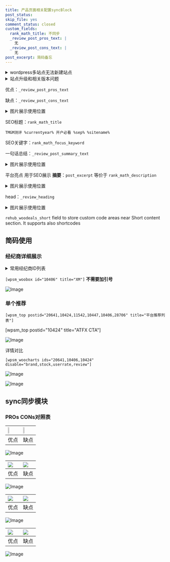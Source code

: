 ```yaml
---
title: 产品页面相关配置syncBlock
post_status: 
skip_file: yes
comment_status: closed
custom_fields:
  rank_math_title: 不同步
  _review_post_pros_text: |
    无
  _review_post_cons_text: |
    无
post_excerpt: 简码备忘
---
```

<details><summary>wordpress多站点无法新建站点</summary>

<li>和报错需要清理cookies一样的原因</li>
<li>wp-config.php里面<code>define( 'SUBDOMAIN_INSTALL', false );//子域名安装</code></li>
<li>新建子站点是用<code>define( 'SUBDOMAIN_INSTALL', true);//子域名安装</code> 完成以后，改成<code>false</code></li>
</details>

<details><summary>站点升级和相关版本问题</summary>

<p>wordpress：5.9.9
woocommerce：7.5.1
出现问题的地方：主题选项里面>><strong>Product layout >>compact style</strong></p>
<p>如何出现没有用过的字段 导致无法保存。先导出配置 然后进行修改，后面再次恢复即可。</p>
<p>出现部分字段无法显示时，需要返回默认布局后，对产品进行保存就好了。</p>
<p></p>
</details>

优点：`_review_post_pros_text`

缺点：`_review_post_cons_text`

<details><summary>图片展示使用位置</summary>

<img src="https://prod-files-secure.s3.us-west-2.amazonaws.com/39ed1227-6d7d-4570-be36-9ccd4a2c4241/f51d3d83-55d4-4bdf-9604-f37ec77ab556/Untitled.png?X-Amz-Algorithm=AWS4-HMAC-SHA256&X-Amz-Content-Sha256=UNSIGNED-PAYLOAD&X-Amz-Credential=ASIAZI2LB466TE275O5M%2F20250711%2Fus-west-2%2Fs3%2Faws4_request&X-Amz-Date=20250711T105520Z&X-Amz-Expires=3600&X-Amz-Security-Token=IQoJb3JpZ2luX2VjEMr%2F%2F%2F%2F%2F%2F%2F%2F%2F%2FwEaCXVzLXdlc3QtMiJHMEUCIQD3JjCSOksC10jjKJ9qFSWAlq1OPdVTgOWISkzXYP2XEAIgfNoMXtoOSXH2ROgT8n8B0njFp7kJ%2FBs4VW5Y32k6L7YqiAQI0%2F%2F%2F%2F%2F%2F%2F%2F%2F%2F%2FARAAGgw2Mzc0MjMxODM4MDUiDC5BwxAhmoEBD%2BCw%2BircA8h7PZliNW8LzE%2Fo8TOeKZxacFtxasF%2B4C07Q6s1HIIfVypR7sXHaeXU%2ByGn45V%2F8GPLEjFXS%2F3al29IRUbpp8Ijo9VlKQwV0zLL3bZbqD%2BjNWclP2IXUk4hnKt2TZJxNN2mf4G4WlBaz2xoYEOOGFg5JkqEbB8zQkSuBFUxiJuL2owZMxQZ7IaaDDUcOLziLDMG96i%2FwNbbad85tf0%2B%2BJon8PGQI9Bbtwu5n8DH0pF7I6DbZMLp5iNK5hJhtbP%2FtRXgW04b5Yc2n600caC%2B3K%2FXvJhwfbYsk4W1ofEjcRYEyPRbsfRWLMDcdFvjP08He943I55Hd44nBFD0JP7KMgP4u9Ey5PNrlhunPJPRpKSVvz2mC3oXHqop%2BLmzlDSZX0fvSQg3Ru6a%2BqYuSVX0MKyuV7aiuusPyYxBkhu54U88aRCGdAgnDQ22Km5Y0EDXLENTTXyckTojaCPncszumgBiTovR%2B1uGVa%2FCpqiXeKUHVGuU7LLEGxx%2B8evz7uQoxteoXS6B89VQRbjbe%2Fa0JwSkFcancE1kL6MrJTZZbaSkjA8CeBdUe8QaKUXrjz5638z4Jnc57elDW4FlQhQhvSMbY1SkT8QU4jCBdLsXXVIR%2FR7TKmODJ%2F3bhhbzMLS5w8MGOqUB%2BbUA6nN8QPOcv93V1YvByQsFhQFomSl7ubrYAohPDLRwGuHwrU4xL3LD2OhtllrFNm5JOVQRcSjtYWtHGAjIuesV9Xbm3BV1XG0kbKJFB2F1g8j6Rz10es1e2zTJjMyhQ%2FuFgdd57P3oEIjhv2YyiTh%2BDEYLN2vOZumnMV6rn4%2FYVkokF%2F5Qpy72POkzbrCAmD2XWrhCYX6hEsUdjNLGyCH%2Ffho%2F&X-Amz-Signature=b076369bc6e153e259b35c6b028c884bf9be0cd01264a13a4924ca55141dc3cf&X-Amz-SignedHeaders=host&x-amz-checksum-mode=ENABLED&x-id=GetObject" alt="Image">
</details>

SEO标题：`rank_math_title`

`TMGM测评 %currentyear% 开户必看 %sep% %sitename%`

SEO关键字：`rank_math_focus_keyword`

一句话总结：`_review_post_summary_text`

<details><summary>图片展示使用位置</summary>

<img src="https://prod-files-secure.s3.us-west-2.amazonaws.com/39ed1227-6d7d-4570-be36-9ccd4a2c4241/4b96a922-296c-4f4e-8630-d1c870cbce01/Untitled.png?X-Amz-Algorithm=AWS4-HMAC-SHA256&X-Amz-Content-Sha256=UNSIGNED-PAYLOAD&X-Amz-Credential=ASIAZI2LB466VESILVA7%2F20250711%2Fus-west-2%2Fs3%2Faws4_request&X-Amz-Date=20250711T105520Z&X-Amz-Expires=3600&X-Amz-Security-Token=IQoJb3JpZ2luX2VjEMr%2F%2F%2F%2F%2F%2F%2F%2F%2F%2FwEaCXVzLXdlc3QtMiJGMEQCIEB7ea%2Bvu4xuUKZ9WNuBf%2B9efo6Zp4%2FJmFFSnu5tcx0GAiBRRvy0Z0WqpYV62R%2FSU7BsPSeP02mNqv3Z7dgss7qInyqIBAjT%2F%2F%2F%2F%2F%2F%2F%2F%2F%2F8BEAAaDDYzNzQyMzE4MzgwNSIMuRbMpDY114AYGyRkKtwDE9sgMbBaDiUcoVbUHZe2DGCqbB0v99iUfu0MbPn7ZhspynWU8PTLM%2BiBrmC6Woyyb2l6mfD7M0G7K4kkbd2nFRJTir7CR2UxvWb4lI0EVjTr%2Fpg6ckdujADNTg0eZ7C%2FeG%2BjgsSf%2F1T5qw7IaUwjhD%2BrZ4FCPo2fxgJCKMRUPjgA%2FoisXXr8BExd4PWy27IBQHaXTFGapctoy0YyUvTJfQeT07aZXUk5QH2H8WBermYMDqa9w75YlJ9leQ4r%2FbpUXh2b96DfC%2BjIYEaKApI33auIXsr2MoglJlTZaTXBQN6KSGZ9D750rHS6wXRibX4%2FqocbjMy5Z1j6pmF2ogX8zK%2BEs5cRBDNyEGWlUhcxPnPfGn9FIqRHVlzIPW%2Fh5M9ug4zzqHZg%2Bk9m4Lh4B1UNJ8JgrzOiu1XGF7ldgTBOHMTUhmkQtpm1L4fr7DQGmW13Wqs2ecvSLhH4NXOtk2UKrwEhnOwDIIsYQcBDXj24IOODbgOluTMcGyJ%2FXjfjRiv%2FUN6wtbrHnvtMKf9rfpkymGCj4MPjv41Fb6NdyMDScg27sBLpIYSielw93f2t%2FwmqCYq19H2Sw03PZucuzkcbB5D5p1TadrtwOlKyOxA%2FifX1FL9JXinM2%2BSukE0w3LnDwwY6pgEHhVrR4i6j1gb3bPCUgMeuKLz42FzHv%2FFlHeSKE%2B%2FdduVv6RBix%2BQ14nq4w0HVhazFqP6NECA9OeU8aEALhzLsNqhxmMuAPkk0X%2B8w%2BMcTm%2Fo9X%2BXjDjet6ONbkZoc1%2FCZfwNvhxUl4dEJToUKkmqdsiVGOJEZqadHXjXSIJx6Mf%2FggTmM30nBTqBYDCpvSo4aDRbbWK58UX4qkrVKiRfaJD8yxZQI&X-Amz-Signature=3d5e72667228f7e7ba471a081428fea5c6ce8246ff2407cd8e38a01cb858a1ef&X-Amz-SignedHeaders=host&x-amz-checksum-mode=ENABLED&x-id=GetObject" alt="Image">
</details>

平台亮点 用于SEO展示 **摘要**：`post_excerpt`  等价于 `rank_math_description`

<details><summary>图片展示使用位置</summary>

<img src="https://prod-files-secure.s3.us-west-2.amazonaws.com/39ed1227-6d7d-4570-be36-9ccd4a2c4241/1ee11f63-b60a-4dfe-a7a7-d58ff23b5d88/Untitled.png?X-Amz-Algorithm=AWS4-HMAC-SHA256&X-Amz-Content-Sha256=UNSIGNED-PAYLOAD&X-Amz-Credential=ASIAZI2LB466VQPK6LZE%2F20250711%2Fus-west-2%2Fs3%2Faws4_request&X-Amz-Date=20250711T105521Z&X-Amz-Expires=3600&X-Amz-Security-Token=IQoJb3JpZ2luX2VjEMr%2F%2F%2F%2F%2F%2F%2F%2F%2F%2FwEaCXVzLXdlc3QtMiJHMEUCIBtnKYTTsNmv6ewXqld9YtFQM%2Fml0SaQNrW5snvL%2FuSyAiEAyib79kzN2snkpL1D6OgsTlxL9UDaVCErEdRfjHNZzPsqiAQI0%2F%2F%2F%2F%2F%2F%2F%2F%2F%2F%2FARAAGgw2Mzc0MjMxODM4MDUiDCRDE8CuBRj7cBsrsyrcA1a7%2Brv12l7ch8DMHJYb7AyMufmmvVMyconqC29WgtexazCrGgpzH1Dq84yW6eMpGRUvZJi1GdUOvL61s2wuwiZIMbPUGYafPSe4r4JxRucMFCC%2F7iaS7PeuMRGDedEdZSRCOhiphQNrCL%2F%2Fiv8toR5iuCn%2BvoS%2F%2Fk8nkczfO8ZadPVa3kP1JOQWVWSQvoStJwUMBEcg1PBn%2Fal%2FUOIQjNcChpQiuqXIEZVTeyglCZj1EwSrhAVhVcJXKJ9Pkg9JZ%2BqQbN8CRpa%2FOuVrg1D%2BQoA3vNjioPWgSuCzUq7mvIeVMpmg%2BBBGnkTA44bGlJAEetVcPZEFTBEk68xCaFrCBoiogp9JLt6vIgfvt87ZSYaWmEgRcHZaoM1VDMkXM1vNW8YX2Z2d5u2qyp%2FiN1BoVKserdXoAIaL70n8RoHaknjxxVNrf71ICGtyEAkmGIo6ampCITtdX6dXuDzGKEYzex1NJ0PHPUqAi4198KtOyEuLrPycH3NIVNzYNMUZ7fjPuXBcvCLD%2Bp2SfU86gyg5VlNqM1qP3BRdE4VZnwiSMmUqUetxewiyQuM9y3OlAMBJDUlttlQxk7Nv2kgMk6sVzf2GAnyxICfRwIyC0px1d2llgokIs%2F19vg%2F11Z%2B1MLe5w8MGOqUBdy024DWUJ1Euqr85FQnGInKLuGpPTxAnYl4AE%2Fz9jPTMDzGTrLMOkw5jAMAiiEHp7yfkkvQX1DA9ZZKHv5DQcO4ywCOpk7cwgooI9jSDPYfSAcE01Ik09BTwCtMgpxuYNuokSTD8K0qtMVJCw15bQV%2BSrEYzaQwSunJUPK6LLX%2FJQrUrPumsD6cyrUBbqnNSmCzngJm8jvgbjaWVqcJ%2Fggh3UwvC&X-Amz-Signature=cc9ea8a21d223d1a211688b45c549fa1cf2fd5562ba0a63cb08839513c4f8481&X-Amz-SignedHeaders=host&x-amz-checksum-mode=ENABLED&x-id=GetObject" alt="Image">
<img src="https://prod-files-secure.s3.us-west-2.amazonaws.com/39ed1227-6d7d-4570-be36-9ccd4a2c4241/ad4118b5-78d8-4fbe-801e-3b29b5d99c01/Untitled.png?X-Amz-Algorithm=AWS4-HMAC-SHA256&X-Amz-Content-Sha256=UNSIGNED-PAYLOAD&X-Amz-Credential=ASIAZI2LB466VQPK6LZE%2F20250711%2Fus-west-2%2Fs3%2Faws4_request&X-Amz-Date=20250711T105521Z&X-Amz-Expires=3600&X-Amz-Security-Token=IQoJb3JpZ2luX2VjEMr%2F%2F%2F%2F%2F%2F%2F%2F%2F%2FwEaCXVzLXdlc3QtMiJHMEUCIBtnKYTTsNmv6ewXqld9YtFQM%2Fml0SaQNrW5snvL%2FuSyAiEAyib79kzN2snkpL1D6OgsTlxL9UDaVCErEdRfjHNZzPsqiAQI0%2F%2F%2F%2F%2F%2F%2F%2F%2F%2F%2FARAAGgw2Mzc0MjMxODM4MDUiDCRDE8CuBRj7cBsrsyrcA1a7%2Brv12l7ch8DMHJYb7AyMufmmvVMyconqC29WgtexazCrGgpzH1Dq84yW6eMpGRUvZJi1GdUOvL61s2wuwiZIMbPUGYafPSe4r4JxRucMFCC%2F7iaS7PeuMRGDedEdZSRCOhiphQNrCL%2F%2Fiv8toR5iuCn%2BvoS%2F%2Fk8nkczfO8ZadPVa3kP1JOQWVWSQvoStJwUMBEcg1PBn%2Fal%2FUOIQjNcChpQiuqXIEZVTeyglCZj1EwSrhAVhVcJXKJ9Pkg9JZ%2BqQbN8CRpa%2FOuVrg1D%2BQoA3vNjioPWgSuCzUq7mvIeVMpmg%2BBBGnkTA44bGlJAEetVcPZEFTBEk68xCaFrCBoiogp9JLt6vIgfvt87ZSYaWmEgRcHZaoM1VDMkXM1vNW8YX2Z2d5u2qyp%2FiN1BoVKserdXoAIaL70n8RoHaknjxxVNrf71ICGtyEAkmGIo6ampCITtdX6dXuDzGKEYzex1NJ0PHPUqAi4198KtOyEuLrPycH3NIVNzYNMUZ7fjPuXBcvCLD%2Bp2SfU86gyg5VlNqM1qP3BRdE4VZnwiSMmUqUetxewiyQuM9y3OlAMBJDUlttlQxk7Nv2kgMk6sVzf2GAnyxICfRwIyC0px1d2llgokIs%2F19vg%2F11Z%2B1MLe5w8MGOqUBdy024DWUJ1Euqr85FQnGInKLuGpPTxAnYl4AE%2Fz9jPTMDzGTrLMOkw5jAMAiiEHp7yfkkvQX1DA9ZZKHv5DQcO4ywCOpk7cwgooI9jSDPYfSAcE01Ik09BTwCtMgpxuYNuokSTD8K0qtMVJCw15bQV%2BSrEYzaQwSunJUPK6LLX%2FJQrUrPumsD6cyrUBbqnNSmCzngJm8jvgbjaWVqcJ%2Fggh3UwvC&X-Amz-Signature=61fa6a19175d7da1ce8f616d977d84a0b9b9b23b32ea1c5f87018d2decc9acf7&X-Amz-SignedHeaders=host&x-amz-checksum-mode=ENABLED&x-id=GetObject" alt="Image">
<img src="https://prod-files-secure.s3.us-west-2.amazonaws.com/39ed1227-6d7d-4570-be36-9ccd4a2c4241/a38cf7c9-a79c-4b64-9e94-13589fe0758b/Untitled.png?X-Amz-Algorithm=AWS4-HMAC-SHA256&X-Amz-Content-Sha256=UNSIGNED-PAYLOAD&X-Amz-Credential=ASIAZI2LB466VQPK6LZE%2F20250711%2Fus-west-2%2Fs3%2Faws4_request&X-Amz-Date=20250711T105521Z&X-Amz-Expires=3600&X-Amz-Security-Token=IQoJb3JpZ2luX2VjEMr%2F%2F%2F%2F%2F%2F%2F%2F%2F%2FwEaCXVzLXdlc3QtMiJHMEUCIBtnKYTTsNmv6ewXqld9YtFQM%2Fml0SaQNrW5snvL%2FuSyAiEAyib79kzN2snkpL1D6OgsTlxL9UDaVCErEdRfjHNZzPsqiAQI0%2F%2F%2F%2F%2F%2F%2F%2F%2F%2F%2FARAAGgw2Mzc0MjMxODM4MDUiDCRDE8CuBRj7cBsrsyrcA1a7%2Brv12l7ch8DMHJYb7AyMufmmvVMyconqC29WgtexazCrGgpzH1Dq84yW6eMpGRUvZJi1GdUOvL61s2wuwiZIMbPUGYafPSe4r4JxRucMFCC%2F7iaS7PeuMRGDedEdZSRCOhiphQNrCL%2F%2Fiv8toR5iuCn%2BvoS%2F%2Fk8nkczfO8ZadPVa3kP1JOQWVWSQvoStJwUMBEcg1PBn%2Fal%2FUOIQjNcChpQiuqXIEZVTeyglCZj1EwSrhAVhVcJXKJ9Pkg9JZ%2BqQbN8CRpa%2FOuVrg1D%2BQoA3vNjioPWgSuCzUq7mvIeVMpmg%2BBBGnkTA44bGlJAEetVcPZEFTBEk68xCaFrCBoiogp9JLt6vIgfvt87ZSYaWmEgRcHZaoM1VDMkXM1vNW8YX2Z2d5u2qyp%2FiN1BoVKserdXoAIaL70n8RoHaknjxxVNrf71ICGtyEAkmGIo6ampCITtdX6dXuDzGKEYzex1NJ0PHPUqAi4198KtOyEuLrPycH3NIVNzYNMUZ7fjPuXBcvCLD%2Bp2SfU86gyg5VlNqM1qP3BRdE4VZnwiSMmUqUetxewiyQuM9y3OlAMBJDUlttlQxk7Nv2kgMk6sVzf2GAnyxICfRwIyC0px1d2llgokIs%2F19vg%2F11Z%2B1MLe5w8MGOqUBdy024DWUJ1Euqr85FQnGInKLuGpPTxAnYl4AE%2Fz9jPTMDzGTrLMOkw5jAMAiiEHp7yfkkvQX1DA9ZZKHv5DQcO4ywCOpk7cwgooI9jSDPYfSAcE01Ik09BTwCtMgpxuYNuokSTD8K0qtMVJCw15bQV%2BSrEYzaQwSunJUPK6LLX%2FJQrUrPumsD6cyrUBbqnNSmCzngJm8jvgbjaWVqcJ%2Fggh3UwvC&X-Amz-Signature=46907071a9d08e6da9682def7a58665a2f6162042ada36ad99b96d3cdf785422&X-Amz-SignedHeaders=host&x-amz-checksum-mode=ENABLED&x-id=GetObject" alt="Image">
<img src="https://prod-files-secure.s3.us-west-2.amazonaws.com/39ed1227-6d7d-4570-be36-9ccd4a2c4241/7da6fc1e-d2ac-42ae-8c75-cb5749aa18f6/Untitled.png?X-Amz-Algorithm=AWS4-HMAC-SHA256&X-Amz-Content-Sha256=UNSIGNED-PAYLOAD&X-Amz-Credential=ASIAZI2LB466VQPK6LZE%2F20250711%2Fus-west-2%2Fs3%2Faws4_request&X-Amz-Date=20250711T105521Z&X-Amz-Expires=3600&X-Amz-Security-Token=IQoJb3JpZ2luX2VjEMr%2F%2F%2F%2F%2F%2F%2F%2F%2F%2FwEaCXVzLXdlc3QtMiJHMEUCIBtnKYTTsNmv6ewXqld9YtFQM%2Fml0SaQNrW5snvL%2FuSyAiEAyib79kzN2snkpL1D6OgsTlxL9UDaVCErEdRfjHNZzPsqiAQI0%2F%2F%2F%2F%2F%2F%2F%2F%2F%2F%2FARAAGgw2Mzc0MjMxODM4MDUiDCRDE8CuBRj7cBsrsyrcA1a7%2Brv12l7ch8DMHJYb7AyMufmmvVMyconqC29WgtexazCrGgpzH1Dq84yW6eMpGRUvZJi1GdUOvL61s2wuwiZIMbPUGYafPSe4r4JxRucMFCC%2F7iaS7PeuMRGDedEdZSRCOhiphQNrCL%2F%2Fiv8toR5iuCn%2BvoS%2F%2Fk8nkczfO8ZadPVa3kP1JOQWVWSQvoStJwUMBEcg1PBn%2Fal%2FUOIQjNcChpQiuqXIEZVTeyglCZj1EwSrhAVhVcJXKJ9Pkg9JZ%2BqQbN8CRpa%2FOuVrg1D%2BQoA3vNjioPWgSuCzUq7mvIeVMpmg%2BBBGnkTA44bGlJAEetVcPZEFTBEk68xCaFrCBoiogp9JLt6vIgfvt87ZSYaWmEgRcHZaoM1VDMkXM1vNW8YX2Z2d5u2qyp%2FiN1BoVKserdXoAIaL70n8RoHaknjxxVNrf71ICGtyEAkmGIo6ampCITtdX6dXuDzGKEYzex1NJ0PHPUqAi4198KtOyEuLrPycH3NIVNzYNMUZ7fjPuXBcvCLD%2Bp2SfU86gyg5VlNqM1qP3BRdE4VZnwiSMmUqUetxewiyQuM9y3OlAMBJDUlttlQxk7Nv2kgMk6sVzf2GAnyxICfRwIyC0px1d2llgokIs%2F19vg%2F11Z%2B1MLe5w8MGOqUBdy024DWUJ1Euqr85FQnGInKLuGpPTxAnYl4AE%2Fz9jPTMDzGTrLMOkw5jAMAiiEHp7yfkkvQX1DA9ZZKHv5DQcO4ywCOpk7cwgooI9jSDPYfSAcE01Ik09BTwCtMgpxuYNuokSTD8K0qtMVJCw15bQV%2BSrEYzaQwSunJUPK6LLX%2FJQrUrPumsD6cyrUBbqnNSmCzngJm8jvgbjaWVqcJ%2Fggh3UwvC&X-Amz-Signature=137c575c39b7bf3444f5ce1d4215606d339deaf2d2be3ac95bf0d476f1f0d9c2&X-Amz-SignedHeaders=host&x-amz-checksum-mode=ENABLED&x-id=GetObject" alt="Image">
<img src="https://prod-files-secure.s3.us-west-2.amazonaws.com/39ed1227-6d7d-4570-be36-9ccd4a2c4241/7e97f40a-eaee-47f5-b2f9-475f96808fa7/Untitled.png?X-Amz-Algorithm=AWS4-HMAC-SHA256&X-Amz-Content-Sha256=UNSIGNED-PAYLOAD&X-Amz-Credential=ASIAZI2LB466VQPK6LZE%2F20250711%2Fus-west-2%2Fs3%2Faws4_request&X-Amz-Date=20250711T105521Z&X-Amz-Expires=3600&X-Amz-Security-Token=IQoJb3JpZ2luX2VjEMr%2F%2F%2F%2F%2F%2F%2F%2F%2F%2FwEaCXVzLXdlc3QtMiJHMEUCIBtnKYTTsNmv6ewXqld9YtFQM%2Fml0SaQNrW5snvL%2FuSyAiEAyib79kzN2snkpL1D6OgsTlxL9UDaVCErEdRfjHNZzPsqiAQI0%2F%2F%2F%2F%2F%2F%2F%2F%2F%2F%2FARAAGgw2Mzc0MjMxODM4MDUiDCRDE8CuBRj7cBsrsyrcA1a7%2Brv12l7ch8DMHJYb7AyMufmmvVMyconqC29WgtexazCrGgpzH1Dq84yW6eMpGRUvZJi1GdUOvL61s2wuwiZIMbPUGYafPSe4r4JxRucMFCC%2F7iaS7PeuMRGDedEdZSRCOhiphQNrCL%2F%2Fiv8toR5iuCn%2BvoS%2F%2Fk8nkczfO8ZadPVa3kP1JOQWVWSQvoStJwUMBEcg1PBn%2Fal%2FUOIQjNcChpQiuqXIEZVTeyglCZj1EwSrhAVhVcJXKJ9Pkg9JZ%2BqQbN8CRpa%2FOuVrg1D%2BQoA3vNjioPWgSuCzUq7mvIeVMpmg%2BBBGnkTA44bGlJAEetVcPZEFTBEk68xCaFrCBoiogp9JLt6vIgfvt87ZSYaWmEgRcHZaoM1VDMkXM1vNW8YX2Z2d5u2qyp%2FiN1BoVKserdXoAIaL70n8RoHaknjxxVNrf71ICGtyEAkmGIo6ampCITtdX6dXuDzGKEYzex1NJ0PHPUqAi4198KtOyEuLrPycH3NIVNzYNMUZ7fjPuXBcvCLD%2Bp2SfU86gyg5VlNqM1qP3BRdE4VZnwiSMmUqUetxewiyQuM9y3OlAMBJDUlttlQxk7Nv2kgMk6sVzf2GAnyxICfRwIyC0px1d2llgokIs%2F19vg%2F11Z%2B1MLe5w8MGOqUBdy024DWUJ1Euqr85FQnGInKLuGpPTxAnYl4AE%2Fz9jPTMDzGTrLMOkw5jAMAiiEHp7yfkkvQX1DA9ZZKHv5DQcO4ywCOpk7cwgooI9jSDPYfSAcE01Ik09BTwCtMgpxuYNuokSTD8K0qtMVJCw15bQV%2BSrEYzaQwSunJUPK6LLX%2FJQrUrPumsD6cyrUBbqnNSmCzngJm8jvgbjaWVqcJ%2Fggh3UwvC&X-Amz-Signature=48cc2b5044964e862101d78c143909d3d70f4f4c98782c1e951357ba014ce77a&X-Amz-SignedHeaders=host&x-amz-checksum-mode=ENABLED&x-id=GetObject" alt="Image">
</details>

head：`_review_heading`

<details><summary>图片展示使用位置</summary>

<img src="https://prod-files-secure.s3.us-west-2.amazonaws.com/39ed1227-6d7d-4570-be36-9ccd4a2c4241/3a4650ad-9887-415c-889a-edd51fa54f27/Untitled.png?X-Amz-Algorithm=AWS4-HMAC-SHA256&X-Amz-Content-Sha256=UNSIGNED-PAYLOAD&X-Amz-Credential=ASIAZI2LB466Y7C5ITPH%2F20250711%2Fus-west-2%2Fs3%2Faws4_request&X-Amz-Date=20250711T105521Z&X-Amz-Expires=3600&X-Amz-Security-Token=IQoJb3JpZ2luX2VjEMr%2F%2F%2F%2F%2F%2F%2F%2F%2F%2FwEaCXVzLXdlc3QtMiJHMEUCIQD9skxSdy50z3ohYMUFR6w0BA5LsEPJvQLsh95wC7LBtQIgAK60KvEzKaFpMuY0qycT2OX%2FcQ0kMg3hRwk8JXc4tiIqiAQI0%2F%2F%2F%2F%2F%2F%2F%2F%2F%2F%2FARAAGgw2Mzc0MjMxODM4MDUiDM284mGN100OcoFcsircA0H4mebQk%2F8rwG8RLKh9WjSALfEaAuM8Ey%2BxAYtH7UDbJWJUKS3dwY7fvPbef3z%2BTjbYwgaGda7OAMnO3XDGlqAM9MkurJc7OVqawoRsdgAagcWsJQMW%2BNMKxBVknYweVbX7bnNRkneQZC%2F1u5sZc22QWWVxEfKEMTmJvrNp23ZJQEmZhB0zXV04c1rHmzNU%2B9sRoCchQnBpDD3jz9wayC72%2FIZ%2FVvoB3KEHGYket68mS5ATs%2Fj3jgRT6l44FV8FRkvjToOZP827jtqVF5eD%2BKOLiVGXENPQCjfy8RJW%2FwtsO9Z9EVvWraCPnnde1aeDKYbBO8d7ZS7%2BNOYJHvfyM196V4x6wJOdLK7%2FrtKlTT9Z%2F1qH7dBLvnr1YSMHMxGN%2Fe9Ow%2By1JboTOSBLrZxZFcpEG1%2FNVD08z2OXwKwE9BS4%2FdprLiiMrCuzeuDnpxk61sxcoApQ3QXX7%2B4PDiRa3%2F5HSRVuQsgELEuu2rB90bcvzbzcXdyynXu%2BvjQg4WatiXaFi4IScKqorXyh9Xsyt4f83vHOQuEwMqQTz6DTml9X3kg4JIAETGlT%2BOg8U2PX9T9kqKf6CYadmQfCOVosVyLkNYYfC4YizVF%2BuwJtbAEW1fCIBznkmWPHgpl9MJG5w8MGOqUByLBVMpGUNogG%2FqY%2Bu%2FnxDR8CHzlhyr5W2Xl5Ag4LwIAna4QcjT6kpmJsnuY1d89FWmUqWDSHve4dnUXDR6Kgq%2BYWZMOsXYUuPy0QTxUHz3hFXFqsf%2BKELrQWgxfG%2BSo3OEVYwNQjStqGRFe%2FBZYUEHwLLDvvGX7Ecw9O7aypN2ByUmvVZmw2tZCXAd8MWncmLoh6kAYy33iPQxO0seDvAuPRIzLJ&X-Amz-Signature=9e8bd390185d62c3d4ce15ebba326406bb999d8656c2daf09d5ded0b7199a394&X-Amz-SignedHeaders=host&x-amz-checksum-mode=ENABLED&x-id=GetObject" alt="Image">
</details>

`rehub_woodeals_short`	field to store custom code areas near Short content section. It supports also shortcodes



## 简码使用

### 经纪商详细展示

<details><summary>常用经纪商ID列表</summary>

<pre><code class="php">嘉盛 ===> 20641  [wpsm_woobox id="20641" title="嘉盛"]
易信easymarkets ===> 11542  [wpsm_woobox id="11542" title="易信easymarkets"]
ATFX外汇 ===> 10424  [wpsm_woobox id="10424" title="ATFX"]
XM ===> 10406  [wpsm_woobox id="10406" title="XM"]
TMGM ===> 29622  [wpsm_woobox id="29622" title="TMGM"]
HYCM ===> 10447  [wpsm_woobox id="10447" title="HYCM"]
fpmarkets澳福外汇 ===> 20639  [wpsm_woobox id="20639" title="fpmarkets澳福外汇"]</code></pre>
</details>

`[wpsm_woobox id="10406" title="XM"]` **不需要加引号**

![Image](https://prod-files-secure.s3.us-west-2.amazonaws.com/39ed1227-6d7d-4570-be36-9ccd4a2c4241/4f898f9d-0fa7-4e43-acd3-ac6bc7be575a/Untitled.png?X-Amz-Algorithm=AWS4-HMAC-SHA256&X-Amz-Content-Sha256=UNSIGNED-PAYLOAD&X-Amz-Credential=ASIAZI2LB466UPHWTQEZ%2F20250711%2Fus-west-2%2Fs3%2Faws4_request&X-Amz-Date=20250711T105518Z&X-Amz-Expires=3600&X-Amz-Security-Token=IQoJb3JpZ2luX2VjEMr%2F%2F%2F%2F%2F%2F%2F%2F%2F%2FwEaCXVzLXdlc3QtMiJHMEUCIQDTaTlOA0jyK2RU3q1qODBUPwiW6Ygvzbud5B6VXhoLmgIgSKcax2SKLVAFKK4MjHPagRMrZXfoHE7Wia4E4ehkXJYqiAQI0%2F%2F%2F%2F%2F%2F%2F%2F%2F%2F%2FARAAGgw2Mzc0MjMxODM4MDUiDLIvEb8cwHeG4ixsuCrcA0F7oUjmLWrSTxXrm5Q9uPGaH9MIYO7omSUSmcNT0gAIqQJcRasabAtlT761RvrzzJF0zqUV2t%2BQayQ8BFbga%2BhLy%2BGj9z5AqFy5AJ%2BcfNvr0vfMahjN7SUtOmmM71%2FetN82kdg9fHSn6IDLdxiNwwCEkpuKjTXilHgJU05aqlF0mYVlzOZdVftGTcS1BHP5HLSQHOl6quuudTTMobTJjdIrnicmKUV2sJFZDwlYdkJzIRDewEWzcI3hG22%2FuIUzSbsZ6lhN4lm39AMuDoDq%2Fph110%2BsZbXqTO9via0nSUpNGpVuyjcRtj0gGWBWD3oj1IyI3IYroZfYbXFSkzOuEsUdiCFMnyY3SiVziyWch95zcS3g8yvl%2BGFrsB3SB%2Fa1hPDqzr65UspxqpOd4T%2B5JslTOW%2F6iAEWpUQEs%2FjDfbykyR9mfw3UHa3247QDiLKU29uztnrzN1ojQlq9eSQU%2BegUz9FfQCoA%2F%2B6yz%2BnSeJ%2BchORaWm5c5doXAOCu3fV%2BHrH56SuB8trYkczR7mHFUEUViCoBpdlL%2Fzn0IRMKh5BxiG%2Bk1T5hXHWwKOrbR3ol1WDPZKfqevF8a%2FaDuibJx5VavCbM2SM6iLEYXjmYcoN4nwGUoFdKcocf%2FQFUMNy5w8MGOqUBkH5dYtlWoiwTvubX7ZWQQFNI1ClHz605owfy3cWrTPg8ys%2FK92sRdNaGoTN690wPI2Jr2bt%2FAVCiD0tjduN746SC1sSb1aCByjXWuD3n3d7EthdgSPRuoME0uW1lPt2kVoDExQaQmi2DTY7srjeJtLVypObrwIu2yUU7pTEFyGmn1qKcaR9tZTvZDa5IoSg%2FyLChgd7ip6XqjDkouyxv2xlgPaip&X-Amz-Signature=e6cada352607dcaf72a0f4a8e1e44fd89e71316b7095c5aa781ebfb4487c8580&X-Amz-SignedHeaders=host&x-amz-checksum-mode=ENABLED&x-id=GetObject)

### 单个推荐
`[wpsm_top postid="20641,10424,11542,10447,10406,28706" title="平台推荐列表"]`

[wpsm_top postid="10424" title="ATFX CTA"]

![Image](https://prod-files-secure.s3.us-west-2.amazonaws.com/39ed1227-6d7d-4570-be36-9ccd4a2c4241/5ac620dc-51a8-48b6-b55d-91f47299193c/Untitled.png?X-Amz-Algorithm=AWS4-HMAC-SHA256&X-Amz-Content-Sha256=UNSIGNED-PAYLOAD&X-Amz-Credential=ASIAZI2LB466UPHWTQEZ%2F20250711%2Fus-west-2%2Fs3%2Faws4_request&X-Amz-Date=20250711T105518Z&X-Amz-Expires=3600&X-Amz-Security-Token=IQoJb3JpZ2luX2VjEMr%2F%2F%2F%2F%2F%2F%2F%2F%2F%2FwEaCXVzLXdlc3QtMiJHMEUCIQDTaTlOA0jyK2RU3q1qODBUPwiW6Ygvzbud5B6VXhoLmgIgSKcax2SKLVAFKK4MjHPagRMrZXfoHE7Wia4E4ehkXJYqiAQI0%2F%2F%2F%2F%2F%2F%2F%2F%2F%2F%2FARAAGgw2Mzc0MjMxODM4MDUiDLIvEb8cwHeG4ixsuCrcA0F7oUjmLWrSTxXrm5Q9uPGaH9MIYO7omSUSmcNT0gAIqQJcRasabAtlT761RvrzzJF0zqUV2t%2BQayQ8BFbga%2BhLy%2BGj9z5AqFy5AJ%2BcfNvr0vfMahjN7SUtOmmM71%2FetN82kdg9fHSn6IDLdxiNwwCEkpuKjTXilHgJU05aqlF0mYVlzOZdVftGTcS1BHP5HLSQHOl6quuudTTMobTJjdIrnicmKUV2sJFZDwlYdkJzIRDewEWzcI3hG22%2FuIUzSbsZ6lhN4lm39AMuDoDq%2Fph110%2BsZbXqTO9via0nSUpNGpVuyjcRtj0gGWBWD3oj1IyI3IYroZfYbXFSkzOuEsUdiCFMnyY3SiVziyWch95zcS3g8yvl%2BGFrsB3SB%2Fa1hPDqzr65UspxqpOd4T%2B5JslTOW%2F6iAEWpUQEs%2FjDfbykyR9mfw3UHa3247QDiLKU29uztnrzN1ojQlq9eSQU%2BegUz9FfQCoA%2F%2B6yz%2BnSeJ%2BchORaWm5c5doXAOCu3fV%2BHrH56SuB8trYkczR7mHFUEUViCoBpdlL%2Fzn0IRMKh5BxiG%2Bk1T5hXHWwKOrbR3ol1WDPZKfqevF8a%2FaDuibJx5VavCbM2SM6iLEYXjmYcoN4nwGUoFdKcocf%2FQFUMNy5w8MGOqUBkH5dYtlWoiwTvubX7ZWQQFNI1ClHz605owfy3cWrTPg8ys%2FK92sRdNaGoTN690wPI2Jr2bt%2FAVCiD0tjduN746SC1sSb1aCByjXWuD3n3d7EthdgSPRuoME0uW1lPt2kVoDExQaQmi2DTY7srjeJtLVypObrwIu2yUU7pTEFyGmn1qKcaR9tZTvZDa5IoSg%2FyLChgd7ip6XqjDkouyxv2xlgPaip&X-Amz-Signature=fdd6a2b6372db63f48c3d65cbd05e253a8466c3dc6f9cb1eb9125384c5449be5&X-Amz-SignedHeaders=host&x-amz-checksum-mode=ENABLED&x-id=GetObject)

详情对比

`[wpsm_woocharts ids="20641,10406,10424" disable="brand,stock,userrate,review"]`

![Image](https://prod-files-secure.s3.us-west-2.amazonaws.com/39ed1227-6d7d-4570-be36-9ccd4a2c4241/bf3ba45f-b9f3-4295-8aef-b4a495fd25f4/Untitled.png?X-Amz-Algorithm=AWS4-HMAC-SHA256&X-Amz-Content-Sha256=UNSIGNED-PAYLOAD&X-Amz-Credential=ASIAZI2LB466UPHWTQEZ%2F20250711%2Fus-west-2%2Fs3%2Faws4_request&X-Amz-Date=20250711T105518Z&X-Amz-Expires=3600&X-Amz-Security-Token=IQoJb3JpZ2luX2VjEMr%2F%2F%2F%2F%2F%2F%2F%2F%2F%2FwEaCXVzLXdlc3QtMiJHMEUCIQDTaTlOA0jyK2RU3q1qODBUPwiW6Ygvzbud5B6VXhoLmgIgSKcax2SKLVAFKK4MjHPagRMrZXfoHE7Wia4E4ehkXJYqiAQI0%2F%2F%2F%2F%2F%2F%2F%2F%2F%2F%2FARAAGgw2Mzc0MjMxODM4MDUiDLIvEb8cwHeG4ixsuCrcA0F7oUjmLWrSTxXrm5Q9uPGaH9MIYO7omSUSmcNT0gAIqQJcRasabAtlT761RvrzzJF0zqUV2t%2BQayQ8BFbga%2BhLy%2BGj9z5AqFy5AJ%2BcfNvr0vfMahjN7SUtOmmM71%2FetN82kdg9fHSn6IDLdxiNwwCEkpuKjTXilHgJU05aqlF0mYVlzOZdVftGTcS1BHP5HLSQHOl6quuudTTMobTJjdIrnicmKUV2sJFZDwlYdkJzIRDewEWzcI3hG22%2FuIUzSbsZ6lhN4lm39AMuDoDq%2Fph110%2BsZbXqTO9via0nSUpNGpVuyjcRtj0gGWBWD3oj1IyI3IYroZfYbXFSkzOuEsUdiCFMnyY3SiVziyWch95zcS3g8yvl%2BGFrsB3SB%2Fa1hPDqzr65UspxqpOd4T%2B5JslTOW%2F6iAEWpUQEs%2FjDfbykyR9mfw3UHa3247QDiLKU29uztnrzN1ojQlq9eSQU%2BegUz9FfQCoA%2F%2B6yz%2BnSeJ%2BchORaWm5c5doXAOCu3fV%2BHrH56SuB8trYkczR7mHFUEUViCoBpdlL%2Fzn0IRMKh5BxiG%2Bk1T5hXHWwKOrbR3ol1WDPZKfqevF8a%2FaDuibJx5VavCbM2SM6iLEYXjmYcoN4nwGUoFdKcocf%2FQFUMNy5w8MGOqUBkH5dYtlWoiwTvubX7ZWQQFNI1ClHz605owfy3cWrTPg8ys%2FK92sRdNaGoTN690wPI2Jr2bt%2FAVCiD0tjduN746SC1sSb1aCByjXWuD3n3d7EthdgSPRuoME0uW1lPt2kVoDExQaQmi2DTY7srjeJtLVypObrwIu2yUU7pTEFyGmn1qKcaR9tZTvZDa5IoSg%2FyLChgd7ip6XqjDkouyxv2xlgPaip&X-Amz-Signature=6ef4b72e5ab82410b25b1e4541f8b057a23e7a4817a1e1c765dd51a23d0a5a41&X-Amz-SignedHeaders=host&x-amz-checksum-mode=ENABLED&x-id=GetObject)

![Image](https://prod-files-secure.s3.us-west-2.amazonaws.com/39ed1227-6d7d-4570-be36-9ccd4a2c4241/30bc56ef-f383-4b48-9768-2ebc9e436ec0/Untitled.png?X-Amz-Algorithm=AWS4-HMAC-SHA256&X-Amz-Content-Sha256=UNSIGNED-PAYLOAD&X-Amz-Credential=ASIAZI2LB466UPHWTQEZ%2F20250711%2Fus-west-2%2Fs3%2Faws4_request&X-Amz-Date=20250711T105518Z&X-Amz-Expires=3600&X-Amz-Security-Token=IQoJb3JpZ2luX2VjEMr%2F%2F%2F%2F%2F%2F%2F%2F%2F%2FwEaCXVzLXdlc3QtMiJHMEUCIQDTaTlOA0jyK2RU3q1qODBUPwiW6Ygvzbud5B6VXhoLmgIgSKcax2SKLVAFKK4MjHPagRMrZXfoHE7Wia4E4ehkXJYqiAQI0%2F%2F%2F%2F%2F%2F%2F%2F%2F%2F%2FARAAGgw2Mzc0MjMxODM4MDUiDLIvEb8cwHeG4ixsuCrcA0F7oUjmLWrSTxXrm5Q9uPGaH9MIYO7omSUSmcNT0gAIqQJcRasabAtlT761RvrzzJF0zqUV2t%2BQayQ8BFbga%2BhLy%2BGj9z5AqFy5AJ%2BcfNvr0vfMahjN7SUtOmmM71%2FetN82kdg9fHSn6IDLdxiNwwCEkpuKjTXilHgJU05aqlF0mYVlzOZdVftGTcS1BHP5HLSQHOl6quuudTTMobTJjdIrnicmKUV2sJFZDwlYdkJzIRDewEWzcI3hG22%2FuIUzSbsZ6lhN4lm39AMuDoDq%2Fph110%2BsZbXqTO9via0nSUpNGpVuyjcRtj0gGWBWD3oj1IyI3IYroZfYbXFSkzOuEsUdiCFMnyY3SiVziyWch95zcS3g8yvl%2BGFrsB3SB%2Fa1hPDqzr65UspxqpOd4T%2B5JslTOW%2F6iAEWpUQEs%2FjDfbykyR9mfw3UHa3247QDiLKU29uztnrzN1ojQlq9eSQU%2BegUz9FfQCoA%2F%2B6yz%2BnSeJ%2BchORaWm5c5doXAOCu3fV%2BHrH56SuB8trYkczR7mHFUEUViCoBpdlL%2Fzn0IRMKh5BxiG%2Bk1T5hXHWwKOrbR3ol1WDPZKfqevF8a%2FaDuibJx5VavCbM2SM6iLEYXjmYcoN4nwGUoFdKcocf%2FQFUMNy5w8MGOqUBkH5dYtlWoiwTvubX7ZWQQFNI1ClHz605owfy3cWrTPg8ys%2FK92sRdNaGoTN690wPI2Jr2bt%2FAVCiD0tjduN746SC1sSb1aCByjXWuD3n3d7EthdgSPRuoME0uW1lPt2kVoDExQaQmi2DTY7srjeJtLVypObrwIu2yUU7pTEFyGmn1qKcaR9tZTvZDa5IoSg%2FyLChgd7ip6XqjDkouyxv2xlgPaip&X-Amz-Signature=4dd916c1cf62173e3dbc609e5e2aab167363df8589ed79aa3511406a26e85614&X-Amz-SignedHeaders=host&x-amz-checksum-mode=ENABLED&x-id=GetObject)

## sync同步模块

### PROs CONs对照表

| <img src="https://cdn.ifttt.fun/gh/jarlin8/OSS@main/icons/customize/pros.svg" height="auto" width="37.3%"> | <img src="https://cdn.ifttt.fun/gh/jarlin8/OSS@main/icons/customize/cons.svg" height="auto" width="28.8%"> |
| :--- | :--- |
| 优点 | 缺点 |

![Image](https://prod-files-secure.s3.us-west-2.amazonaws.com/39ed1227-6d7d-4570-be36-9ccd4a2c4241/8742b755-dfb5-4004-9a5f-d6e561664bd8/Untitled.png?X-Amz-Algorithm=AWS4-HMAC-SHA256&X-Amz-Content-Sha256=UNSIGNED-PAYLOAD&X-Amz-Credential=ASIAZI2LB466UPHWTQEZ%2F20250711%2Fus-west-2%2Fs3%2Faws4_request&X-Amz-Date=20250711T105518Z&X-Amz-Expires=3600&X-Amz-Security-Token=IQoJb3JpZ2luX2VjEMr%2F%2F%2F%2F%2F%2F%2F%2F%2F%2FwEaCXVzLXdlc3QtMiJHMEUCIQDTaTlOA0jyK2RU3q1qODBUPwiW6Ygvzbud5B6VXhoLmgIgSKcax2SKLVAFKK4MjHPagRMrZXfoHE7Wia4E4ehkXJYqiAQI0%2F%2F%2F%2F%2F%2F%2F%2F%2F%2F%2FARAAGgw2Mzc0MjMxODM4MDUiDLIvEb8cwHeG4ixsuCrcA0F7oUjmLWrSTxXrm5Q9uPGaH9MIYO7omSUSmcNT0gAIqQJcRasabAtlT761RvrzzJF0zqUV2t%2BQayQ8BFbga%2BhLy%2BGj9z5AqFy5AJ%2BcfNvr0vfMahjN7SUtOmmM71%2FetN82kdg9fHSn6IDLdxiNwwCEkpuKjTXilHgJU05aqlF0mYVlzOZdVftGTcS1BHP5HLSQHOl6quuudTTMobTJjdIrnicmKUV2sJFZDwlYdkJzIRDewEWzcI3hG22%2FuIUzSbsZ6lhN4lm39AMuDoDq%2Fph110%2BsZbXqTO9via0nSUpNGpVuyjcRtj0gGWBWD3oj1IyI3IYroZfYbXFSkzOuEsUdiCFMnyY3SiVziyWch95zcS3g8yvl%2BGFrsB3SB%2Fa1hPDqzr65UspxqpOd4T%2B5JslTOW%2F6iAEWpUQEs%2FjDfbykyR9mfw3UHa3247QDiLKU29uztnrzN1ojQlq9eSQU%2BegUz9FfQCoA%2F%2B6yz%2BnSeJ%2BchORaWm5c5doXAOCu3fV%2BHrH56SuB8trYkczR7mHFUEUViCoBpdlL%2Fzn0IRMKh5BxiG%2Bk1T5hXHWwKOrbR3ol1WDPZKfqevF8a%2FaDuibJx5VavCbM2SM6iLEYXjmYcoN4nwGUoFdKcocf%2FQFUMNy5w8MGOqUBkH5dYtlWoiwTvubX7ZWQQFNI1ClHz605owfy3cWrTPg8ys%2FK92sRdNaGoTN690wPI2Jr2bt%2FAVCiD0tjduN746SC1sSb1aCByjXWuD3n3d7EthdgSPRuoME0uW1lPt2kVoDExQaQmi2DTY7srjeJtLVypObrwIu2yUU7pTEFyGmn1qKcaR9tZTvZDa5IoSg%2FyLChgd7ip6XqjDkouyxv2xlgPaip&X-Amz-Signature=a3170ef10e15e614f46b16010b4172f23b0eeb6e53ab6ad3f197f58d16db0d2f&X-Amz-SignedHeaders=host&x-amz-checksum-mode=ENABLED&x-id=GetObject)

| <img src="https://cdn.ifttt.fun/gh/jarlin8/OSS@main/icons/customize/pros1.svg" height="auto"> | <img src="https://cdn.ifttt.fun/gh/jarlin8/OSS@main/icons/customize/cons1.svg" height="auto"> |
| :--- | :--- |
| 优点 | 缺点 |

![Image](https://prod-files-secure.s3.us-west-2.amazonaws.com/39ed1227-6d7d-4570-be36-9ccd4a2c4241/806358f8-c9c4-4e17-bb35-c6c76a5397a5/Untitled.png?X-Amz-Algorithm=AWS4-HMAC-SHA256&X-Amz-Content-Sha256=UNSIGNED-PAYLOAD&X-Amz-Credential=ASIAZI2LB466UPHWTQEZ%2F20250711%2Fus-west-2%2Fs3%2Faws4_request&X-Amz-Date=20250711T105518Z&X-Amz-Expires=3600&X-Amz-Security-Token=IQoJb3JpZ2luX2VjEMr%2F%2F%2F%2F%2F%2F%2F%2F%2F%2FwEaCXVzLXdlc3QtMiJHMEUCIQDTaTlOA0jyK2RU3q1qODBUPwiW6Ygvzbud5B6VXhoLmgIgSKcax2SKLVAFKK4MjHPagRMrZXfoHE7Wia4E4ehkXJYqiAQI0%2F%2F%2F%2F%2F%2F%2F%2F%2F%2F%2FARAAGgw2Mzc0MjMxODM4MDUiDLIvEb8cwHeG4ixsuCrcA0F7oUjmLWrSTxXrm5Q9uPGaH9MIYO7omSUSmcNT0gAIqQJcRasabAtlT761RvrzzJF0zqUV2t%2BQayQ8BFbga%2BhLy%2BGj9z5AqFy5AJ%2BcfNvr0vfMahjN7SUtOmmM71%2FetN82kdg9fHSn6IDLdxiNwwCEkpuKjTXilHgJU05aqlF0mYVlzOZdVftGTcS1BHP5HLSQHOl6quuudTTMobTJjdIrnicmKUV2sJFZDwlYdkJzIRDewEWzcI3hG22%2FuIUzSbsZ6lhN4lm39AMuDoDq%2Fph110%2BsZbXqTO9via0nSUpNGpVuyjcRtj0gGWBWD3oj1IyI3IYroZfYbXFSkzOuEsUdiCFMnyY3SiVziyWch95zcS3g8yvl%2BGFrsB3SB%2Fa1hPDqzr65UspxqpOd4T%2B5JslTOW%2F6iAEWpUQEs%2FjDfbykyR9mfw3UHa3247QDiLKU29uztnrzN1ojQlq9eSQU%2BegUz9FfQCoA%2F%2B6yz%2BnSeJ%2BchORaWm5c5doXAOCu3fV%2BHrH56SuB8trYkczR7mHFUEUViCoBpdlL%2Fzn0IRMKh5BxiG%2Bk1T5hXHWwKOrbR3ol1WDPZKfqevF8a%2FaDuibJx5VavCbM2SM6iLEYXjmYcoN4nwGUoFdKcocf%2FQFUMNy5w8MGOqUBkH5dYtlWoiwTvubX7ZWQQFNI1ClHz605owfy3cWrTPg8ys%2FK92sRdNaGoTN690wPI2Jr2bt%2FAVCiD0tjduN746SC1sSb1aCByjXWuD3n3d7EthdgSPRuoME0uW1lPt2kVoDExQaQmi2DTY7srjeJtLVypObrwIu2yUU7pTEFyGmn1qKcaR9tZTvZDa5IoSg%2FyLChgd7ip6XqjDkouyxv2xlgPaip&X-Amz-Signature=8cde72f185958fdea01f43d667f2cf00c99c8affcaaf69fad559c0dcb43538a3&X-Amz-SignedHeaders=host&x-amz-checksum-mode=ENABLED&x-id=GetObject)

| <img src="https://cdn.ifttt.fun/gh/jarlin8/OSS@main/icons/customize/pros2.svg" height="auto"> | <img src="https://cdn.ifttt.fun/gh/jarlin8/OSS@main/icons/customize/cons2.svg" height="auto"> |
| :--- | :--- |
| 优点 | 缺点 |

![Image](https://prod-files-secure.s3.us-west-2.amazonaws.com/39ed1227-6d7d-4570-be36-9ccd4a2c4241/a9245ec9-70dd-4005-b534-0d54315fc5f3/Untitled.png?X-Amz-Algorithm=AWS4-HMAC-SHA256&X-Amz-Content-Sha256=UNSIGNED-PAYLOAD&X-Amz-Credential=ASIAZI2LB466UPHWTQEZ%2F20250711%2Fus-west-2%2Fs3%2Faws4_request&X-Amz-Date=20250711T105518Z&X-Amz-Expires=3600&X-Amz-Security-Token=IQoJb3JpZ2luX2VjEMr%2F%2F%2F%2F%2F%2F%2F%2F%2F%2FwEaCXVzLXdlc3QtMiJHMEUCIQDTaTlOA0jyK2RU3q1qODBUPwiW6Ygvzbud5B6VXhoLmgIgSKcax2SKLVAFKK4MjHPagRMrZXfoHE7Wia4E4ehkXJYqiAQI0%2F%2F%2F%2F%2F%2F%2F%2F%2F%2F%2FARAAGgw2Mzc0MjMxODM4MDUiDLIvEb8cwHeG4ixsuCrcA0F7oUjmLWrSTxXrm5Q9uPGaH9MIYO7omSUSmcNT0gAIqQJcRasabAtlT761RvrzzJF0zqUV2t%2BQayQ8BFbga%2BhLy%2BGj9z5AqFy5AJ%2BcfNvr0vfMahjN7SUtOmmM71%2FetN82kdg9fHSn6IDLdxiNwwCEkpuKjTXilHgJU05aqlF0mYVlzOZdVftGTcS1BHP5HLSQHOl6quuudTTMobTJjdIrnicmKUV2sJFZDwlYdkJzIRDewEWzcI3hG22%2FuIUzSbsZ6lhN4lm39AMuDoDq%2Fph110%2BsZbXqTO9via0nSUpNGpVuyjcRtj0gGWBWD3oj1IyI3IYroZfYbXFSkzOuEsUdiCFMnyY3SiVziyWch95zcS3g8yvl%2BGFrsB3SB%2Fa1hPDqzr65UspxqpOd4T%2B5JslTOW%2F6iAEWpUQEs%2FjDfbykyR9mfw3UHa3247QDiLKU29uztnrzN1ojQlq9eSQU%2BegUz9FfQCoA%2F%2B6yz%2BnSeJ%2BchORaWm5c5doXAOCu3fV%2BHrH56SuB8trYkczR7mHFUEUViCoBpdlL%2Fzn0IRMKh5BxiG%2Bk1T5hXHWwKOrbR3ol1WDPZKfqevF8a%2FaDuibJx5VavCbM2SM6iLEYXjmYcoN4nwGUoFdKcocf%2FQFUMNy5w8MGOqUBkH5dYtlWoiwTvubX7ZWQQFNI1ClHz605owfy3cWrTPg8ys%2FK92sRdNaGoTN690wPI2Jr2bt%2FAVCiD0tjduN746SC1sSb1aCByjXWuD3n3d7EthdgSPRuoME0uW1lPt2kVoDExQaQmi2DTY7srjeJtLVypObrwIu2yUU7pTEFyGmn1qKcaR9tZTvZDa5IoSg%2FyLChgd7ip6XqjDkouyxv2xlgPaip&X-Amz-Signature=408bc95c9052fad4924d10009b2eb5dfdb6da39dc256aeacbf3b161533583b87&X-Amz-SignedHeaders=host&x-amz-checksum-mode=ENABLED&x-id=GetObject)

| <img src="https://cdn.ifttt.fun/gh/jarlin8/OSS@main/icons/customize/pros3.svg" height="auto"> | <img src="https://cdn.ifttt.fun/gh/jarlin8/OSS@main/icons/customize/cons3.svg" height="auto"> |
| :--- | :--- |
| 优点 | 缺点 |

![Image](https://prod-files-secure.s3.us-west-2.amazonaws.com/39ed1227-6d7d-4570-be36-9ccd4a2c4241/e1e580a2-2e5c-4780-9ff4-19c318fc2284/Untitled.png?X-Amz-Algorithm=AWS4-HMAC-SHA256&X-Amz-Content-Sha256=UNSIGNED-PAYLOAD&X-Amz-Credential=ASIAZI2LB466UPHWTQEZ%2F20250711%2Fus-west-2%2Fs3%2Faws4_request&X-Amz-Date=20250711T105518Z&X-Amz-Expires=3600&X-Amz-Security-Token=IQoJb3JpZ2luX2VjEMr%2F%2F%2F%2F%2F%2F%2F%2F%2F%2FwEaCXVzLXdlc3QtMiJHMEUCIQDTaTlOA0jyK2RU3q1qODBUPwiW6Ygvzbud5B6VXhoLmgIgSKcax2SKLVAFKK4MjHPagRMrZXfoHE7Wia4E4ehkXJYqiAQI0%2F%2F%2F%2F%2F%2F%2F%2F%2F%2F%2FARAAGgw2Mzc0MjMxODM4MDUiDLIvEb8cwHeG4ixsuCrcA0F7oUjmLWrSTxXrm5Q9uPGaH9MIYO7omSUSmcNT0gAIqQJcRasabAtlT761RvrzzJF0zqUV2t%2BQayQ8BFbga%2BhLy%2BGj9z5AqFy5AJ%2BcfNvr0vfMahjN7SUtOmmM71%2FetN82kdg9fHSn6IDLdxiNwwCEkpuKjTXilHgJU05aqlF0mYVlzOZdVftGTcS1BHP5HLSQHOl6quuudTTMobTJjdIrnicmKUV2sJFZDwlYdkJzIRDewEWzcI3hG22%2FuIUzSbsZ6lhN4lm39AMuDoDq%2Fph110%2BsZbXqTO9via0nSUpNGpVuyjcRtj0gGWBWD3oj1IyI3IYroZfYbXFSkzOuEsUdiCFMnyY3SiVziyWch95zcS3g8yvl%2BGFrsB3SB%2Fa1hPDqzr65UspxqpOd4T%2B5JslTOW%2F6iAEWpUQEs%2FjDfbykyR9mfw3UHa3247QDiLKU29uztnrzN1ojQlq9eSQU%2BegUz9FfQCoA%2F%2B6yz%2BnSeJ%2BchORaWm5c5doXAOCu3fV%2BHrH56SuB8trYkczR7mHFUEUViCoBpdlL%2Fzn0IRMKh5BxiG%2Bk1T5hXHWwKOrbR3ol1WDPZKfqevF8a%2FaDuibJx5VavCbM2SM6iLEYXjmYcoN4nwGUoFdKcocf%2FQFUMNy5w8MGOqUBkH5dYtlWoiwTvubX7ZWQQFNI1ClHz605owfy3cWrTPg8ys%2FK92sRdNaGoTN690wPI2Jr2bt%2FAVCiD0tjduN746SC1sSb1aCByjXWuD3n3d7EthdgSPRuoME0uW1lPt2kVoDExQaQmi2DTY7srjeJtLVypObrwIu2yUU7pTEFyGmn1qKcaR9tZTvZDa5IoSg%2FyLChgd7ip6XqjDkouyxv2xlgPaip&X-Amz-Signature=0ae46d2cae3a34f96ba01a61221851988344818adfae3b23a2a45bdbff5146ee&X-Amz-SignedHeaders=host&x-amz-checksum-mode=ENABLED&x-id=GetObject)